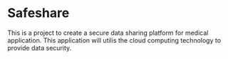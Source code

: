 # Safeshare
This is a project to create a secure data sharing platform for medical application. This application will utilis the cloud computing technology to provide data security.
